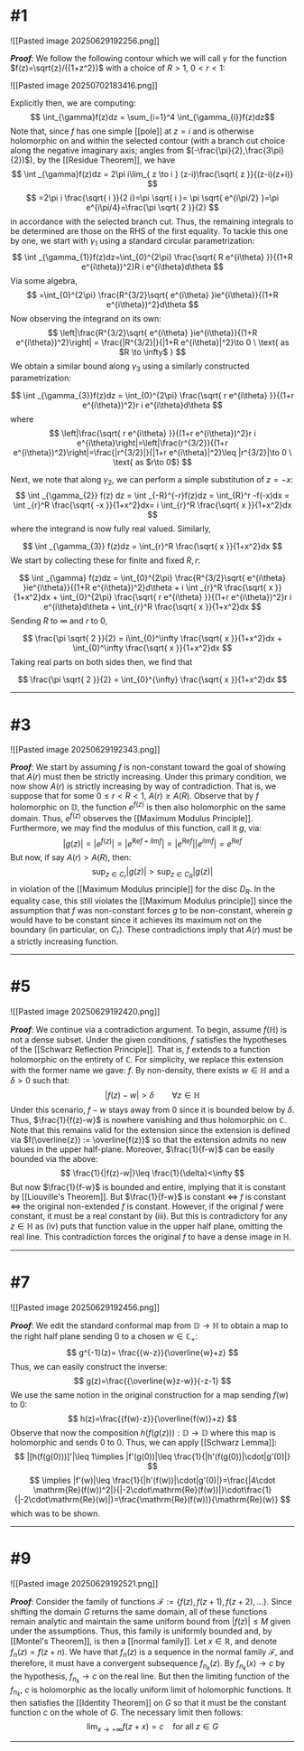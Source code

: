 # #1
![[Pasted image 20250629192256.png]]

***Proof***: We follow the following contour which we will call $\gamma$ for the function $f(z)=\sqrt{z}/({1+z^2})$ with a choice of $R>1, \ 0<r<1$:

![[Pasted image 20250702183416.png]]

Explicitly then, we are computing:
$$
\int_{\gamma}f(z)dz = \sum_{i=1}^4
\int_{\gamma_{i}}f(z)dz$$
Note that, since $f$ has one simple [[pole]] at $z=i$ and is otherwise holomorphic on and within the selected contour (with a branch cut choice along the negative imaginary axis; angles from $[-\frac{\pi}{2},\frac{3\pi}{2})$), by the [[Residue Theorem]], we have
$$
\int _{\gamma}f(z)dz = 2\pi i\lim_{ z \to i } (z-i)\frac{\sqrt{ z }}{(z-i)(z+i)}
$$
$$
=2\pi i \frac{\sqrt{ i }}{2 i}=\pi \sqrt{ i }= \pi \sqrt{ e^{i\pi/2} }=\pi e^{i\pi/4}=\frac{\pi \sqrt{ 2 }}{2}
$$
in accordance with the selected branch cut. Thus, the remaining integrals to be determined are those on the RHS of the first equality. To tackle this one by one, we start with $\gamma_{1}$ using a standard circular parametrization:
$$
\int _{\gamma_{1}}f(z)dz=\int_{0}^{2\pi} \frac{\sqrt{ R e^{i\theta} }}{(1+R e^{i\theta})^2}R i e^{i\theta}d\theta 
$$
Via some algebra,
$$
=\int_{0}^{2\pi} \frac{R^{3/2}\sqrt{ e^{i\theta} }ie^{i\theta}}{(1+R e^{i\theta})^2}d\theta
$$
Now observing the integrand on its own:
$$
\left|\frac{R^{3/2}\sqrt{ e^{i\theta} }ie^{i\theta}}{(1+R e^{i\theta})^2}\right| = \frac{|R^{3/2}|}{|1+R e^{i\theta}|^2}\to 0 \ \text{ as $R \to \infty$ }
$$
We obtain a similar bound along $\gamma_{3}$ using a similarly constructed parametrization:

$$
\int _{\gamma_{3}}f(z)dz = \int_{0}^{2\pi}  \frac{\sqrt{ r e^{i\theta} }}{(1+r e^{i\theta})^2}r i e^{i\theta}d\theta 
$$
where
$$
\left|\frac{\sqrt{ r e^{i\theta} }}{(1+r e^{i\theta})^2}r i e^{i\theta}\right|=\left|\frac{r^{3/2}}{(1+r e^{i\theta})^2}\right|=\frac{|r^{3/2}|}{|1+r e^{i\theta}|^2}\leq |r^{3/2}|\to 0 \ \text{ as $r\to 0$}
$$

Next, we note that along $\gamma_{2}$, we can perform a simple substitution of $z=-x$:
$$
\int _{\gamma_{2}} f(z) dz = \int _{-R}^{-r}f(z)dz = \int_{R}^r -f(-x)dx = \int _{r}^R \frac{\sqrt{ -x }}{1+x^2}dx= i \int_{r}^R \frac{\sqrt{ x }}{1+x^2}dx
$$
where the integrand is now fully real valued. Similarly,

$$
\int _{\gamma_{3}} f(z)dz = \int_{r}^R \frac{\sqrt{ x }}{1+x^2}dx
$$
We start by collecting these for finite and fixed $R,r$:

$$
\int _{\gamma} f(z)dz = \int_{0}^{2\pi} \frac{R^{3/2}\sqrt{ e^{i\theta} }ie^{i\theta}}{(1+R e^{i\theta})^2}d\theta + i \int _{r}^R \frac{\sqrt{ x }}{1+x^2}dx + \int_{0}^{2\pi}  \frac{\sqrt{ r e^{i\theta} }}{(1+r e^{i\theta})^2}r i e^{i\theta}d\theta + \int_{r}^R \frac{\sqrt{ x }}{1+x^2}dx 
$$
Sending $R$ to $\infty$ and $r$ to 0,

$$
\frac{\pi \sqrt{ 2 }}{2} = i\int_{0}^\infty \frac{\sqrt{ x }}{1+x^2}dx + \int_{0}^\infty \frac{\sqrt{ x }}{1+x^2}dx
$$
Taking real parts on both sides then, we find that 

$$
\frac{\pi \sqrt{ 2 }}{2} = \int_{0}^{\infty} \frac{\sqrt{ x }}{1+x^2}dx
$$
$$\tag*{$\blacksquare$}$$ 
_________________________________________________________________ 

# #3 
![[Pasted image 20250629192343.png]]

***Proof***: We start by assuming $f$ is non-constant toward the goal of showing that $A(r)$ must then be strictly increasing. Under this primary condition, we now show $A(r)$ is strictly increasing by way of contradiction. That is, we suppose that for some $0\leq r<R<1$, $A(r)\geq A(R)$. Observe that by $f$ holomorphic on $\mathbb{D}$, the function $e^{f(z)}$ is then also holomorphic on the same domain. Thus, $e^{f(z)}$ observes the [[Maximum Modulus Principle]]. Furthermore, we may find the modulus of this function, call it $g$, via:
$$
|g(z)|=|e^{f(z)}| = |e^{\mathrm{Re} f + i \mathrm{Im}f}|=|e^{\mathrm{Re}f}||e^{i\mathrm{Im}f}| = e^{\mathrm{Re} f}
$$
But now, if say $A(r) > A(R)$, then:
$$
\sup _{{z \in C_{r}}} |g(z)| > \sup_{{z \in C_{R}}}|g(z)|
$$
in violation of the [[Maximum Modulus principle]] for the disc $D_R$. In the equality case, this still violates the [[Maximum Modulus principle]] since the assumption that $f$ was non-constant forces $g$ to be non-constant, wherein $g$ would have to be constant since it achieves its maximum not on the boundary (in particular, on $C_r$). These contradictions imply that $A(r)$ must be a strictly increasing function. $$\tag*{$\blacksquare$}$$ 

_________________________________________________________________ 

# #5 
![[Pasted image 20250629192420.png]]

***Proof***: We continue via a contradiction argument. To begin, assume $f(\mathbb{H})$ is not a dense subset. Under the given conditions, $f$ satisfies the hypotheses of the [[Schwarz Reflection Principle]]. That is, $f$ extends to a function holomorphic on the entirety of $\mathbb{C}$. For simplicity, we replace this extension with the former name we gave: $f$. By non-density, there exists $w\in \mathbb{H}$ and a $\delta >0$ such that:
$$
|f(z)-w|>\delta \ \ \ \ \ \ \ \ \forall z\in\mathbb{H}
$$
Under this scenario, $f-w$ stays away from 0 since it is bounded below by $\delta$. Thus, $\frac{1}{f(z)-w}$ is nowhere vanishing and thus holomorphic on $\mathbb{C}$. Note that this remains valid for the extension since the extension is defined via $f(\overline{z}) := \overline{f(z)}$ so that the extension admits no new values in the upper half-plane. Moreover, $\frac{1}{f-w}$ can be easily bounded via the above:
$$
\frac{1}{|f(z)-w|}\leq \frac{1}{\delta}<\infty
$$
But now $\frac{1}{f-w}$ is bounded and entire, implying that it is constant by [[Liouville's Theorem]]. But $\frac{1}{f-w}$ is constant $\iff$ $f$ is constant $\iff$ the original non-extended $f$ is constant. However, if the original $f$ were constant, it must be a real constant by (iii). But this is contradictory for any $z\in \mathbb{H}$ as (iv) puts that function value in the upper half plane, omitting the real line. This contradiction forces the original $f$ to have a dense image in $\mathbb{H}$. $$\tag*{$\blacksquare$}$$  
_________________________________________________________________ 

# #7
![[Pasted image 20250629192456.png]]

***Proof***: We edit the standard conformal map from $\mathbb{D}\to \mathbb{H}$ to obtain a map to the right half plane sending 0 to a chosen $w\in\mathbb{C}_+$:  
$$
g^{-1}(z)= \frac{{w-z}}{\overline{w}+z}
$$
Thus, we can easily construct the inverse:
$$
g(z)=\frac{{\overline{w}z-w}}{-z-1}
$$
We use the same notion in the original construction for a map sending $f(w)$ to 0:
$$
h(z)=\frac{{f(w)-z}}{\overline{f(w)}+z}
$$
Observe that now the composition $h(f(g(z))):\mathbb{D}\to\mathbb{D}$ where this map is holomorphic and sends 0 to 0. Thus, we can apply [[Schwarz Lemma]]:
$$
|[h(f(g(0)))]'|\leq 1\implies |f'(g(0))|\leq \frac{1}{|h'(f(g(0))|\cdot|g'(0)|}
$$
$$
\implies |f'(w)|\leq \frac{1}{|h'(f(w))|\cdot|g'(0)|}=\frac{|4\cdot \mathrm{Re}(f(w))^2|}{|-2\cdot\mathrm{Re}(f(w))|}\cdot\frac{1}{|-2\cdot\mathrm{Re}(w)|}=\frac{\mathrm{Re}(f(w))}{\mathrm{Re}(w)}
$$
which was to be shown. 
_________________________________________________________________ 
# #9
![[Pasted image 20250629192521.png]]

***Proof***: Consider the family of functions $\mathcal{F}:=\{f(z), f(z+1), f(z+2),... \}$. Since shifting the domain $G$ returns the same domain, all of these functions remain analytic and maintain the same uniform bound from $|f(z)|\leq M$ given under the assumptions. Thus, this family is uniformly bounded and, by [[Montel's Theorem]], is then a [[normal family]]. Let $x\in \mathbb{R}$, and denote $f_n(z)=f(z+n)$. We have that $f_n(z)$ is a sequence in the normal family $\mathcal{F}$, and therefore, it must have a convergent subsequence $f_{n_k}(z)$. By $f _{n_ k}(x)\to c$ by the hypothesis, $f _{n_ k}\to c$ on the real line. But then the limiting function of the $f_{n_k}$, $c$ is holomorphic as the locally uniform limit of holomorphic functions. It then satisfies the [[Identity Theorem]] on $G$ so that it must be the constant function $c$ on the whole of $G$. The necessary limit then follows:
$$
\lim_{ x \to +\infty }  f(z+x)=c \ \ \ \ \text{for all } z\in G
$$
$$\tag*{$\blacksquare$}$$ 

_________________________________________________________________ 
